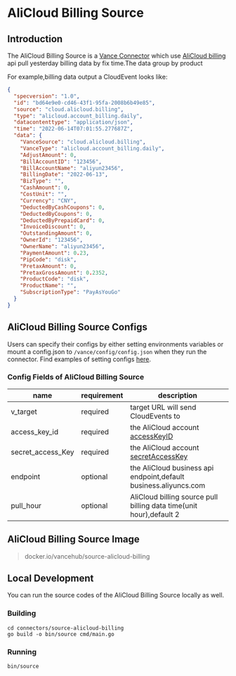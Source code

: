 # AliCloud Billing Source

## Introduction

The AliCloud Billing Source is a [Vance Connector][vc] which use [AliCloud billing][alibill] api pull yesterday billing data by fix time.The data group by product

For example,billing data output a CloudEvent looks like:

```json
{
  "specversion": "1.0",
  "id": "bd64e9e0-cd46-43f1-95fa-2008b6b49e85",
  "source": "cloud.alicloud.billing",
  "type": "alicloud.account_billing.daily",
  "datacontenttype": "application/json",
  "time": "2022-06-14T07:01:55.277687Z",
  "data": {
    "VanceSource": "cloud.alicloud.billing",
    "VanceType": "alicloud.account_billing.daily",
    "AdjustAmount": 0,
    "BillAccountID": "123456",
    "BillAccountName": "aliyun23456",
    "BillingDate": "2022-06-13",
    "BizType": "",
    "CashAmount": 0,
    "CostUnit": "",
    "Currency": "CNY",
    "DeductedByCashCoupons": 0,
    "DeductedByCoupons": 0,
    "DeductedByPrepaidCard": 0,
    "InvoiceDiscount": 0,
    "OutstandingAmount": 0,
    "OwnerId": "123456",
    "OwnerName": "aliyun23456",
    "PaymentAmount": 0.23,
    "PipCode": "disk",
    "PretaxAmount": 0,
    "PretaxGrossAmount": 0.2352,
    "ProductCode": "disk",
    "ProductName": "",
    "SubscriptionType": "PayAsYouGo"
  }
}
```

## AliCloud Billing Source Configs

Users can specify their configs by either setting environments variables or mount a config.json to
`/vance/config/config.json` when they run the connector. Find examples of setting configs [here][config].

### Config Fields of AliCloud Billing Source

| name              | requirement | description                                                         |
|-------------------|-------------|---------------------------------------------------------------------|
| v_target          | required    | target URL will send CloudEvents to                                 |
| access_key_id     | required    | the AliCloud account [accessKeyID][accessKey]                       |
| secret_access_Key | required    | the AliCloud account [secretAccessKey][accessKey]                   |
| endpoint          | optional    | the AliCloud business api endpoint,default business.aliyuncs.com    |
| pull_hour         | optional    | AliCloud billing source pull billing data time(unit hour),default 2 |

## AliCloud Billing Source Image

> docker.io/vancehub/source-alicloud-billing

## Local Development

You can run the source codes of the AliCloud Billing Source locally as well.

### Building

```shell
cd connectors/source-alicloud-billing
go build -o bin/source cmd/main.go
```

### Running

```shell
bin/source
```

[vc]: https://github.com/linkall-labs/vance-docs/blob/main/docs/concept.md
[config]: https://github.com/linkall-labs/vance-docs/blob/main/docs/connector.md
[alibill]: https://help.aliyun.com/document_detail/142608.html
[accessKey]: https://help.aliyun.com/document_detail/38738.html
